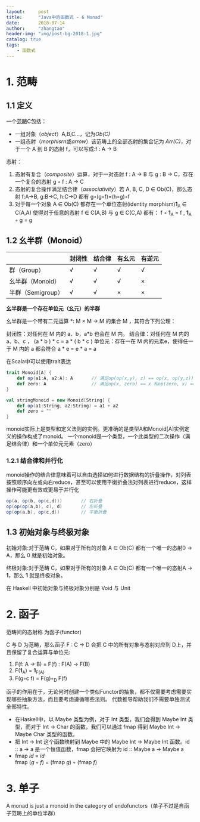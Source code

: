 ```yaml
---
layout:     post
title:      "Java中的函数式 - 6 Monad"
date:       2018-07-14
author:     "zhangtao"
header-img: "img/post-bg-2018-1.jpg"
catalog: true
tags:
    - 函数式
---
```




# 1. 范畴

## 1.1 定义

一个[范畴](https://zh.wikipedia.org/wiki/%E7%AF%84%E7%96%87_(%E6%95%B8%E5%AD%B8))C包括：

- 一组对象（*object*）A,B,C...，记为*Ob(C)*
- 一组态射（*morphisrn*或*arrow*）该范畴上的全部态射的集合记为 *Arr(C)*，对于一个 A 到 B 的态射 f，可以写成:f : A → B 

态射：

1. 态射有复合（*composite*）运算，对于一对态射 f : A → B 与 g : B → C，存在一个复合的态射 g ◦ f : A → C
2. 态射的复合操作满足结合律（*associativity*）若 A, B, C, D ∈ Ob(C)，那么态射 f:A→B, g:B→C, h:C→D 都有 g◦(g◦f)=(h◦g)◦f
3. 对于每一个对象 A ∈ Ob(C) 都存在一个单位态射(identity morphism)**1**<sub>A</sub> ∈ C(A,A) 使得对于任意的态射 f ∈ C(A,B) 与 g ∈ C(C,A) 都有： f ◦ **1**<sub>A</sub> = f , **1**<sub>A</sub> ◦ g = g


## 1.2 幺半群（Monoid）


|           | 封闭性 | 结合律 | 有幺元 | 有逆元 |
|-----------|-------|-------|-------|-------|
| 群（Group）| √ | √ | √ | √ |
| 幺半群（Monoid）| √ | √ | √ | × |
| 半群（Semigroup）| √ | √ | × | × |

**幺半群是一个存在单位元（幺元）的半群**

幺半群是一个带有二元运算 *: M × M → M 的集合 M ，其符合下列公理：

封闭性：对任何在 M 内的 a、b，a*b 也会在 M 内。
结合律：对任何在 M 内的a、b、c ， (a * b ) * c = a * ( b * c ) 
单位元：存在一在 M 内的元素e，使得任一于 M 内的 a 都会符合 a * e = e * a = a

在Scala中可以使用trait表达

``` scala
trait Monoid[A] {
	def op(a1:A, a2:A): A		// 满足op(op(x,y), z) == op(x, op(y,z))
	def zero: A					// 满足op(x, zero) == x 和op(zero, x) == x
}

val stringMonoid = new Monoid[String] {
	def op(a1:String, a2:String) = a1 + a2
	def zero = ""
}
``` 

monoid实际上是类型和定义法则的实例。更准确的是类型A和Monoid[A]实例定义的操作构成了monoid。
一个monoid是一个类型，一个此类型的二次操作（满足结合律）和一个单位元元素（zero）

### 1.2.1 结合律和并行化

monoid操作的结合律意味着可以自由选择如何进行数据结构的折叠操作，对列表按照顺序向左或向右reduce，甚至可以使用平衡折叠法对列表进行reduce，这样操作可能更有效或更易于并行化

```scala
op(a, op(b, op(c,d)))		// 右折叠
op(op(op(a,b), c), d)		// 左折叠
op(op(a,b), op(c,d))		// 平衡折叠
```


## 1.3 初始对象与终极对象

初始对象:对于范畴 C，如果对于所有的对象 A ∈ Ob(C) 都有一个唯一的态射0 → A，那么 0 就是初始对象。

终极对象:对于范畴 C，如果对于所有的对象 A ∈ Ob(C) 都有一个唯一的态射A → **1**，那么 **1** 就是终极对象。

在 Haskell 中初始对象与终极对象分别是 Void 与 Unit

# 2. 函子

范畴间的态射称 为函子(functor)

C 与 D 为范畴，那么函子 F : C → D 会把 C 中的所有对象与态射对应到 D上，并且保留了复合运算与单位元:

1. F(f: A → B) = F(f) : F(A) → F(B)
2. F(**1**<sub>A</sub>) = **1**<sub>F(A)</sub>
3. F(g◦c f) = F(g)◦<sub>D</sub> F(f)

函子的作用在于，无论何时创建一个类似Functor的抽象，都不仅需要考虑需要实现哪些抽象方法，而且要考虑遵循哪些法则。
代数推导帮助我们不需要单独测试全部特性。

- 在Haskell中，以 Maybe 类型为例，对于 Int 类型，我们会得到 Maybe Int 类型，而对于 Int -> Char 的函数，我们可以通过 fmap 得到 Maybe Int -> Maybe Char 类型的函数。
- 把 Int -> Int 这个函数映射到 Maybe 中的 Maybe Int -> Maybe Int 函数。id :: a -> a 是一个恒值函数，fmap 会把它映射为 id :: Maybe a -> Maybe a
- fmap *id* = *id*<br>
fmap (*g* ◦ *f*) = (fmap *g*) ◦ (fmap *f*)



# 3. 单子

A monad is just a monoid in the category of endofunctors（单子不过是自函子范畴上的单位半群）

